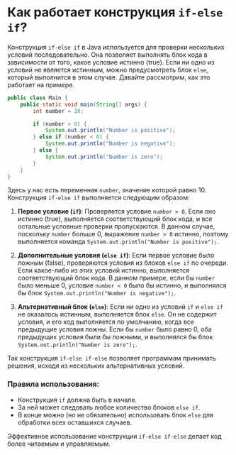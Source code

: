 # Как работает конструкция `if-else if`?

Конструкция `if-else if` в Java используется для проверки нескольких условий последовательно. Она позволяет выполнять блок кода в зависимости от того, какое условие истинно (true). Если ни одно из условий не является истинным, можно предусмотреть блок `else`, который выполнится в этом случае. Давайте рассмотрим, как это работает на примере.

```java
public class Main {
    public static void main(String[] args) {
        int number = 10;

        if (number > 0) {
            System.out.println("Number is positive");
        } else if (number < 0) {
            System.out.println("Number is negative");
        } else {
            System.out.println("Number is zero");
        }
    }
}
```

Здесь у нас есть переменная `number`, значение которой равно 10. Конструкция `if-else if` выполняется следующим образом:

1. **Первое условие (`if`)**: Проверяется условие `number > 0`. Если оно истинно (true), выполняется соответствующий блок кода, и все остальные условные проверки пропускаются.
   В данном случае, поскольку `number` больше 0, выражение `number > 0` истинно, поэтому выполняется команда `System.out.println("Number is positive");`.

2. **Дополнительные условия (`else if`)**: Если первое условие было ложным (false), проверяются условия из блоков `else if` по очереди. Если какое-либо из этих условий истинно, выполняется соответствующий блок кода.
   В данном примере, если бы `number` было меньше 0, условие `number < 0` было бы истинно, и выполнялся бы блок `System.out.println("Number is negative");`.

3. **Альтернативный блок (`else`)**: Если ни одно из условий `if` и `else if` не оказалось истинным, выполняется блок `else`. Он не содержит условия, и его код выполняется по умолчанию, когда все предыдущие условия ложны.
   Если бы `number` было равно 0, оба предыдущих условия были бы ложными, и выполнялся бы блок `System.out.println("Number is zero");`.

Так конструкция `if-else if-else` позволяет программам принимать решения, исходя из нескольких альтернативных условий.

### Правила использования:

- Конструкция `if` должна быть в начале.
- За ней может следовать любое количество блоков `else if`.
- В конце можно (но не обязательно) использовать блок `else` для обработки всех оставшихся случаев.
  
Эффективное использование конструкции `if-else if-else` делает код более читаемым и управляемым.